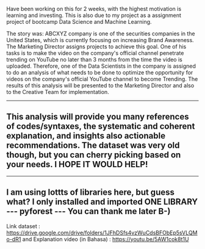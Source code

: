 Have been working on this for 2 weeks, with the highest motivation is learning and investing.
This is also due to my project as a assignment project of bootcamp Data Science and Machine Learning.

The story was:
ABCXYZ company is one of the securities companies in the United States, which is currently focusing on increasing Brand Awareness.
The Marketing Director assigns projects to achieve this goal. One of his tasks is to make the video on the company's official channel penetrate trending on YouTube no later than 3 months from the time the video is uploaded. Therefore, one of the Data Scientists in the company is assigned to do an analysis of what needs to be done to optimize the opportunity for videos on the company's official YouTube channel to become Trending. The results of this analysis will be presented to the Marketing Director and also to the Creative Team for implementation.

-------------
This analysis will provide you many references of codes/syntaxes, the systematic and coherent explanation, and insights also actionable recommendations.
The dataset was very old though, but you can cherry picking based on your needs.
I HOPE IT WOULD HELP!
-------------

-------------
I am using lottts of libraries here, but guess what? 
I only installed and imported ONE LIBRARY --- pyforest ---
You can thank me later B-)
-------------

Link dataset : https://drive.google.com/drive/folders/1JFhDSfs4vzWuCdsBFObEp5sVLQMo-dR1 and
Explanation video (in Bahasa) : https://youtu.be/5AW1cok8t1U
